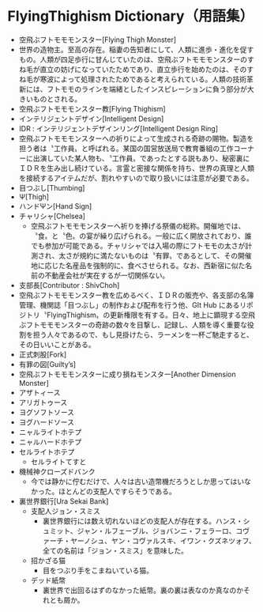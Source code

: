 # FlyingThighism Dictionary（用語集）

- 空飛ぶフトモモモンスター[Flying Thigh Monster]
 - 世界の造物主。至高の存在。稲妻の告知者にして、人類に進歩・進化を促すもの。人類が四足歩行に甘んじていたのは、空飛ぶフトモモモンスターのすね毛が直立の妨げになっていたためであり、直立歩行を始めたのは、そのすね毛が寒波によって処理されたためであると考えられている。人類の技術革新には、フトモモのラインを端緒としたインスピレーションに負う部分が大きいものとされる。
- 空飛ぶフトモモモンスター教[Flying Thighism]
- インテリジェントデザイン[Intelligent Design]
- IDR : インテリジェントデザインリング[Intelligent Design Ring]
 - 空飛ぶフトモモモンスターへの祈りによって生成される奇跡の賜物。製造を担う者は〝工作員〟と呼ばれる。某国の国営放送局で教育番組の工作コーナーに出演していた某人物も、〝工作員〟であったとする説もあり、秘密裏にＩＤＲを生み出し続けている。言霊と密接な関係を持ち、世界の真理と人類を接続するアイテムだが、割れやすいので取り扱いには注意が必要である。
- 目つぶし[Thumbing]
- Ψ[Thigh]
- ハンドΨン[Hand Sign]
- チャリシャ[Chelsea]
  - 空飛ぶフトモモモンスターへ祈りを捧げる祭儀の総称。開催地では、〝食〟と〝色〟の宴が繰り広げられる。一般に広く開放されており、誰でも参加が可能である。チャリシャでは入場の際にフトモモの太さが計測され、太さが規約に満たないものは〝有罪〟であるとして、その開催地に応じた名産品を強制的に、食べさせられる。なお、西新宿に似た名前の不動産会社が実在するが一切関係ない。
- 支部長[Contributor : ShivChoh]
 - 空飛ぶフトモモモンスター教を広めるべく、ＩＤＲの販売や、各支部の名簿管理、機関誌「目つぶし」の制作および配布を行う他、GIt Hub にあるリポジトリ〝FlyingThighism〟の更新権限を有する。日々、地上に顕現する空飛ぶフトモモモンスターの奇跡の数々を目撃し、記録し、人類を導く重要な役割を担う人々であるので、もし見掛けたら、ラーメンを一杯ご馳走すると、その日いいことがある。
- 正式刺股[Fork]
- 有罪の図[Guilty’s]
- 空飛ぶフトモモモンスターに成り損ねモンスター[Another Dimension Monster]
 - アザトィース
 - アリガトゥース
 - ヨグソフトソース
 - ヨグハードソース
 - ニャルライトホテプ
 - ニャルハードホテプ
 - セルライトホテプ
   - セルライトてすと
 - 機械神クローズドバンク
   - 今では静かに佇むだけで、人々は古い造幣機だろうとしか思ってはいなかった。ほとんどの支配人ですらそうである。
- 裏世界銀行[Ura Sekai Bank]
   - 支配人ジョン・スミス
     - 裏世界銀行には数え切れないほどの支配人が存在する。ハンス・シュミット、ジャン・ルフェーブル、ジョバンニ・フェラーロ、コヴァーチ・ヤーノシュ、ヤン・コヴァルスキ、イワン・クズネツォフ、全ての名前は「ジョン・スミス」を意味した。
   - 招かざる猫
     - 目をつぶり手をこまねいている猫。
   - デッド紙幣
     - 裏世界で出回るはずのなかった紙幣。裏の裏は表なのか真なのかそれとも屑か。